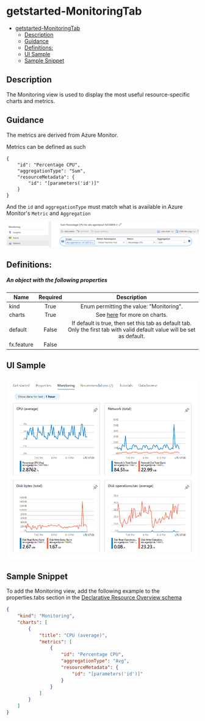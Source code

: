 <a name="getstarted-monitoringtab"></a>
# getstarted-MonitoringTab
* [getstarted-MonitoringTab](#getstarted-monitoringtab)
    * [Description](#getstarted-monitoringtab-description)
    * [Guidance](#getstarted-monitoringtab-guidance)
    * [Definitions:](#getstarted-monitoringtab-definitions)
    * [UI Sample](#getstarted-monitoringtab-ui-sample)
    * [Sample Snippet](#getstarted-monitoringtab-sample-snippet)

<a name="getstarted-monitoringtab-description"></a>
## Description
The Monitoring view is used to display the most useful resource-specific charts and metrics.
<a name="getstarted-monitoringtab-guidance"></a>
## Guidance
The metrics are derived from Azure Monitor.

Metrics can be defined as such
```
{
    "id": "Percentage CPU",
    "aggregationType": "Sum",
    "resourceMetadata": {
        "id": "[parameters('id')]"
    }
}
```
And the `id` and `aggregationType` must match what is available in Azure Monitor's `Metric` and `Aggregation`

![alt-text](../media/portalfx-cuid/MetricsMonitoring.png "Declarative Resource Overview")

<a name="getstarted-monitoringtab-definitions"></a>
## Definitions:
<a name="getstarted-monitoringtab-definitions-an-object-with-the-following-properties"></a>
##### An object with the following properties
| Name | Required | Description
| ---|:--:|:--:|
|kind|True|Enum permitting the value: "Monitoring".
|charts|True|See [here](dx-getstarted-MonitoringTab-charts.md) for more on charts.
|default|False|If default is true, then set this tab as default tab. Only the first tab with valid default value will be set as default.
|fx.feature|False|
<a name="getstarted-monitoringtab-ui-sample"></a>
## UI Sample
![alt-text](../media/dx/views/MonitoringTab.png )
<a name="getstarted-monitoringtab-sample-snippet"></a>
## Sample Snippet
  To add the Monitoring view, add the following example to the properties.tabs section in the [Declarative Resource Overview schema](portalfx-declarative-overview.md#declarative-resource-overview-schema)

```json
{
    "kind": "Monitoring",
    "charts": [
        {
            "title": "CPU (average)",
            "metrics": [
                {
                    "id": "Percentage CPU",
                    "aggregationType": "Avg",
                    "resourceMetadata": {
                        "id": "[parameters('id')]"
                    }
                }
            ]
        }
    ]
}
```


